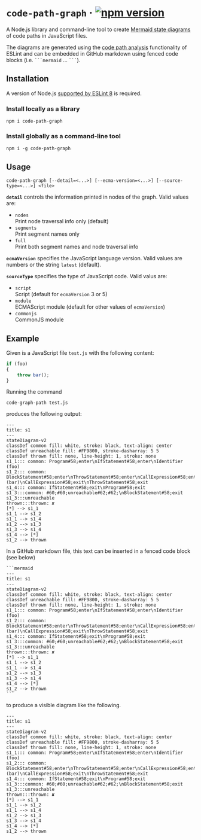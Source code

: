 # `code-path-graph` · [![npm version][npm badge]][npm url]

A Node.js library and command-line tool to create [Mermaid state diagrams](https://mermaid.js.org/syntax/stateDiagram.html) of code paths in JavaScript files.

The diagrams are generated using the [code path analysis](https://eslint.org/docs/latest/extend/code-path-analysis) functionality of ESLint and can be embedded in GitHub markdown using fenced code blocks (i.e. ```` ```mermaid ```` … ```` ``` ````).

## Installation

A version of Node.js [supported by ESLint 8](https://eslint.org/docs/user-guide/getting-started#prerequisites) is required.

### Install locally as a library

```console
npm i code-path-graph
```

### Install globally as a command-line tool

```console
npm i -g code-path-graph
```

## Usage

```console
code-path-graph [--detail=<...>] [--ecma-version=<...>] [--source-type=<...>] <file>
```

**`detail`** controls the information printed in nodes of the graph. Valid values are:

* `nodes`\
Print node traversal info only (default)
* `segments`\
Print segment names only
* `full`\
Print both segment names and node traversal info

**`ecmaVersion`** specifies the JavaScript language version.
Valid values are numbers or the string `latest` (default).

**`sourceType`** specifies the type of JavaScript code. Valid valus are:

* `script`\
Script (default for `ecmaVersion` 3 or 5)
* `module`\
ECMAScript module (default for other values of `ecmaVersion`)
* `commonjs`\
CommonJS module

## Example

Given is a JavaScript file `test.js` with the following content:
```js
if (foo)
{
    throw bar();
}
```

Running the command
```console
code-graph-path test.js
```
produces the following output:
```
---
title: s1
---
stateDiagram-v2
classDef common fill: white, stroke: black, text-align: center
classDef unreachable fill: #FF9800, stroke-dasharray: 5 5
classDef thrown fill: none, line-height: 1, stroke: none
s1_1::: common: Program#58;enter\nIfStatement#58;enter\nIdentifier (foo)
s1_2::: common: BlockStatement#58;enter\nThrowStatement#58;enter\nCallExpression#58;enter\nIdentifier (bar)\nCallExpression#58;exit\nThrowStatement#58;exit
s1_4::: common: IfStatement#58;exit\nProgram#58;exit
s1_3:::common: #60;#60;unreachable#62;#62;\nBlockStatement#58;exit
s1_3:::unreachable
thrown:::thrown: ✘
[*] --> s1_1
s1_1 --> s1_2
s1_1 --> s1_4
s1_2 --> s1_3
s1_3 --> s1_4
s1_4 --> [*]
s1_2 --> thrown
```

In a GitHub markdown file, this text can be inserted in a fenced code block (see below)
````
```mermaid
---
title: s1
---
stateDiagram-v2
classDef common fill: white, stroke: black, text-align: center
classDef unreachable fill: #FF9800, stroke-dasharray: 5 5
classDef thrown fill: none, line-height: 1, stroke: none
s1_1::: common: Program#58;enter\nIfStatement#58;enter\nIdentifier (foo)
s1_2::: common: BlockStatement#58;enter\nThrowStatement#58;enter\nCallExpression#58;enter\nIdentifier (bar)\nCallExpression#58;exit\nThrowStatement#58;exit
s1_4::: common: IfStatement#58;exit\nProgram#58;exit
s1_3:::common: #60;#60;unreachable#62;#62;\nBlockStatement#58;exit
s1_3:::unreachable
thrown:::thrown: ✘
[*] --> s1_1
s1_1 --> s1_2
s1_1 --> s1_4
s1_2 --> s1_3
s1_3 --> s1_4
s1_4 --> [*]
s1_2 --> thrown
```
````
to produce a visible diagram like the following.
```mermaid
---
title: s1
---
stateDiagram-v2
classDef common fill: white, stroke: black, text-align: center
classDef unreachable fill: #FF9800, stroke-dasharray: 5 5
classDef thrown fill: none, line-height: 1, stroke: none
s1_1::: common: Program#58;enter\nIfStatement#58;enter\nIdentifier (foo)
s1_2::: common: BlockStatement#58;enter\nThrowStatement#58;enter\nCallExpression#58;enter\nIdentifier (bar)\nCallExpression#58;exit\nThrowStatement#58;exit
s1_4::: common: IfStatement#58;exit\nProgram#58;exit
s1_3:::common: #60;#60;unreachable#62;#62;\nBlockStatement#58;exit
s1_3:::unreachable
thrown:::thrown: ✘
[*] --> s1_1
s1_1 --> s1_2
s1_1 --> s1_4
s1_2 --> s1_3
s1_3 --> s1_4
s1_4 --> [*]
s1_2 --> thrown
```

[npm badge]: https://img.shields.io/npm/v/code-path-graph?logo=npm
[npm url]: https://www.npmjs.com/package/code-path-graph

